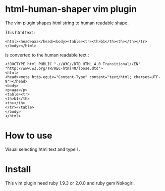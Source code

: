 html-human-shaper vim plugin
=================
  
The vim plugin shapes html string to human readable shape.  
    
This html text :

    <html><head>aaa</head><body><table><tr><th>b1</th><th></th></tr></body></html>

is converted to the human readable text :  

    <!DOCTYPE html PUBLIC "-//W3C//DTD HTML 4.0 Transitional//EN" "http://www.w3.org/TR/REC-html40/loose.dtd">
    <html>
    <head><meta http-equiv="Content-Type" content="text/html; charset=UTF-8"></head>
    <body>
    <p>aaa</p>
    <table><tr>
    <th>b1</th>
    <th></th>
    </tr></table>
    </body>
    </html>

How to use
=================

Visual selecting html text and type <Leader>l .  

Install
=================

This vim plugin need ruby 1.9.3 or 2.0.0 
and ruby gem Nokogiri.

